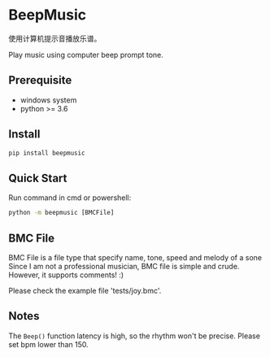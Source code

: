 # BeepMusic

使用计算机提示音播放乐谱。

Play music using computer beep prompt tone.

## Prerequisite

- windows system
- python >= 3.6

## Install

```cmd
pip install beepmusic
```

## Quick Start

Run command in cmd or powershell:

```cmd
python -m beepmusic [BMCFile]
```

## BMC File

BMC File is a file type that specify name, tone, speed and melody of a sone
Since I am not a professional musician, BMC file is simple and crude. However,
it supports comments! :)

Please check the example file 'tests/joy.bmc'.

## Notes

The `Beep()` function latency is high, so the rhythm won't be precise. Please
set bpm lower than 150.

